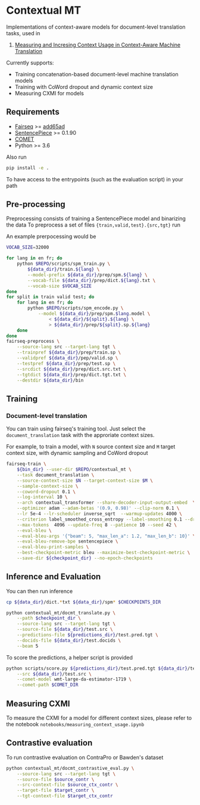 # Contextual  MT

Implementations of context-aware models for document-level translation tasks, used in 

1. [Measuring and Incresing Context Usage in Context-Aware Machine Translation](FIXME)

Currently supports:

* Training concatenation-based document-level machine translation models
* Training with CoWord dropout and dynamic context size
* Measuring CXMI for models 


## Requirements 

* [Fairseq](https://github.com/pytorch/fairseq) >= [add65ad](https://github.com/pytorch/fairseq/commit/add65adcc53a927f99a717d90a9672765237d937)
* [SentencePiece](https://github.com/google/sentencepiece) >= 0.1.90
* [COMET](https://github.com/Unbabel/COMET)
* Python >= 3.6

Also run 

```bash
pip install -e .
```

To have access to the entrypoints (such as the evaluation script) in your path

## Pre-processing

Preprocessing consists of training a SentencePiece model and binarizing the data
To preprocess a set of files `{train,valid,test}.{src,tgt}` run

An example prerpocessing would be

```bash
VOCAB_SIZE=32000

for lang in en fr; do
    python $REPO/scripts/spm_train.py \
        ${data_dir}/train.${lang} \
        --model-prefix ${data_dir}/prep/spm.${lang} \
        --vocab-file ${data_dir}/prep/dict.${lang}.txt \
        --vocab-size $VOCAB_SIZE
done
for split in train valid test; do
    for lang in en fr; do
        python $REPO/scripts/spm_encode.py \
            --model ${data_dir}/prep/spm.$lang.model \
                < ${data_dir}/${split}.${lang} \
                > ${data_dir}/prep/${split}.sp.${lang}
    done
done
fairseq-preprocess \
    --source-lang src --target-lang tgt \
    --trainpref ${data_dir}/prep/train.sp \
    --validpref ${data_dir}/pep/valid.sp \
    --testpref ${data_dir}/prep/test.sp \
    --srcdict ${data_dir}/prep/dict.src.txt \
    --tgtdict ${data_dir}/prep/dict.tgt.txt \
    --destdir ${data_dir}/bin
```

## Training

### Document-level translation

You can train using fairseq's training tool. Just select the `document_translation` task with the approriate context sizes.

For example, to train a model, with `N` source context size and `M` target context size, with dynamic sampling and CoWord dropout

```bash
fairseq-train \
    ${bin_dir} --user-dir $REPO/contextual_mt \
    --task document_translation \
    --source-context-size $N --target-context-size $M \
    --sample-context-size \
    --coword-dropout 0.1 \
    --log-interval 10 \
    --arch contextual_transformer --share-decoder-input-output-embed  \
    --optimizer adam --adam-betas '(0.9, 0.98)' --clip-norm 0.1 \
    --lr 5e-4 --lr-scheduler inverse_sqrt  --warmup-updates 4000 \
    --criterion label_smoothed_cross_entropy --label-smoothing 0.1 --dropout 0.3 --weight-decay 0.0001 \
    --max-tokens  4096 --update-freq 8 --patience 10 --seed 42 \
    --eval-bleu \
    --eval-bleu-args '{"beam": 5, "max_len_a": 1.2, "max_len_b": 10}' \
    --eval-bleu-remove-bpe sentencepiece \
    --eval-bleu-print-samples \
    --best-checkpoint-metric bleu --maximize-best-checkpoint-metric \
    --save-dir ${checkpoint_dir} --no-epoch-checkpoints
```

## Inference and Evaluation

You can then run inference

```bash
cp ${data_dir}/dict.*txt ${data_dir}/spm* $CHECKPOINTS_DIR

python contextual_mt/docmt_translate.py \
    --path $checkpoint_dir \
    --source-lang src --target-lang tgt \
    --source-file ${data_dir}/test.src \
    --predictions-file ${predictions_dir}/test.pred.tgt \
    --docids-file ${data_dir}/test.docids \
    --beam 5 
```

To score the predictions, a helper script is provided

```bash
python scripts/score.py ${predictions_dir}/test.pred.tgt ${data_dir}/test.tgt \
    --src ${data_dir}/test.src \
    --comet-model wmt-large-da-estimator-1719 \
    --comet-path $COMET_DIR
```

## Measuring CXMI

To measure the CXMI for a model for different context sizes, please refer to the notebook `notebooks/measuring_context_usage.ipynb`

## Contrastive evaluation

To run contrastive evaluation on ContraPro or Bawden's dataset

```bash
python contextual_mt/docmt_contrastive_eval.py \
    --source-lang src --target-lang tgt \
    --source-file $source_contr \
    --src-context-file $source_ctx_contr \
    --target-file $target_contr \
    --tgt-context-file $target_ctx_contr
```

